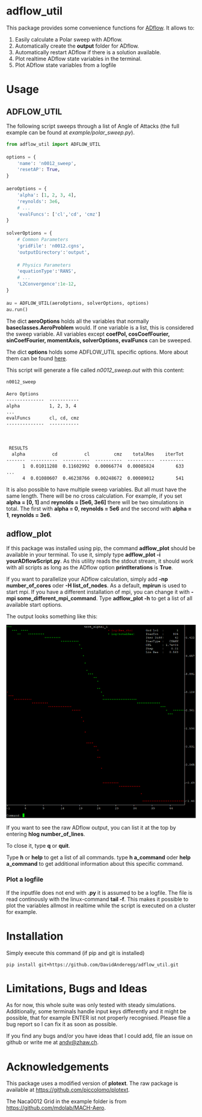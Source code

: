 # adflow_util

This package provides some convenience functions for [ADflow](https://github.com/mdolab/adflow). It allows to:

1. Easily calculate a Polar sweep with ADflow.
2. Automatically create the **output** folder for ADflow.
3. Automatically restart ADflow if there is a solution available.
4. Plot realtime ADflow state variables in the terminal.
5. Plot ADflow state variables from a logfile


# Usage
## ADFLOW_UTIL
The following script sweeps through a list of Angle of Attacks (the full example can be found at *example/polar_sweep.py*).

``` python
from adflow_util import ADFLOW_UTIL

options = {
    'name': 'n0012_sweep',
    'resetAP': True,
}

aeroOptions = {
    'alpha': [1, 2, 3, 4],
    'reynolds': 3e6,
    # ...
    'evalFuncs': ['cl','cd', 'cmz']
}

solverOptions = {
    # Common Parameters
    'gridFile': 'n0012.cgns',
    'outputDirectory':'output',

    # Physics Parameters
    'equationType':'RANS',
    # ...
    'L2Convergence':1e-12,
}

au = ADFLOW_UTIL(aeroOptions, solverOptions, options)
au.run()
```
The dict **aeroOptions** holds all the variables that normally **baseclasses.AeroProblem** would. If one variable is a list, this is considered the sweep variable. All variables except **coefPol, cosCoefFourier, sinCoefFourier, momentAxis, solverOptions, evalFuncs** can be sweeped.

The dict **options** holds some ADFLOW_UTIL specific options. More about them can be found
[here](https://github.com/DavidAnderegg/adflow_util/blob/master/adflow_util/adflow_util.py#L52).

This script will generate a file called *n0012_sweep.out* with this content:
```
n0012_sweep

Aero Options
--------------  -----------
alpha           1, 2, 3, 4
...
evalFuncs       cl, cd, cmz
--------------  -----------



 RESULTS
  alpha          cd          cl         cmz    totalRes    iterTot
-------  ----------  ----------  ----------  ----------  ---------
      1  0.01011288  0.11602992  0.00066774  0.00085824        633
...
      4  0.01080607  0.46238766  0.00248672  0.00089012        541
```



It is also possible to have multiple sweep variables. But all must have the same length. There will be no cross calculation. For example, if you set **alpha = [0, 1]** and **reynolds = [5e6, 3e6]** there will be two simulations in total. The first with **alpha = 0**, **reynolds = 5e6** and the second with **alpha = 1**, **reynolds = 3e6**.


## adflow_plot
If this package was installed using pip, the command **adflow_plot** should be available in your terminal. To use it, simply type **adflow_plot -i yourADflowScript.py**. As this utility reads the stdout stream, it should work with all scripts as long as the ADflow option **printIterations** is **True**.

If you want to parallelize your ADflow calculation, simply add **-np number_of_cores** oder **-H list_of_nodes**. As a default, **mpirun** is used to start mpi. If you have a different installation of mpi, you can change it with **-mpi some_different_mpi_command**. Type **adflow_plot -h** to get a list of all available start options.


The output looks something like this:

![adflow_plot_output](adflow_plot.PNG)

If you want to see the raw ADflow output, you can list it at the top by entering **hlog number_of_lines**.

To close it, type **q** or **quit**.

Type **h** or **help** to get a list of all commands. type **h a_command** oder **help a_command** to get additional information about this specific command.

### Plot a logfile
If the inputfile does not end with **.py** it is assumed to be a logfile. The file is read continously with
the linux-command **tail -f**. This makes it possible to plot the variables allmost in realtime while
the script is executed on a cluster for example.


# Installation
Simply execute this command (if pip and git is installed)
```
pip install git+https://github.com/DavidAnderegg/adflow_util.git
```

# Limitations, Bugs and Ideas
As for now, this whole suite was only tested with steady simulations. Additionally, some terminals handle input keys differently and it might be possible, that for example ENTER ist not properly recognised. Please file a bug report so I can fix it as soon as possible.

If you find any bugs and/or you have ideas that I could add, file an issue on github or write me at andv@zhaw.ch.


# Acknowledgements
This package uses a modified version of **plotext**. The raw package is available at https://github.com/piccolomo/plotext.

The Naca0012 Grid in the example folder is from https://github.com/mdolab/MACH-Aero.
